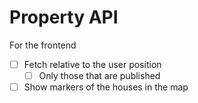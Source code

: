 # Property API

For the frontend

- [ ] Fetch relative to the user position
    - [ ] Only those that are published
- [ ] Show markers of the houses in the map
